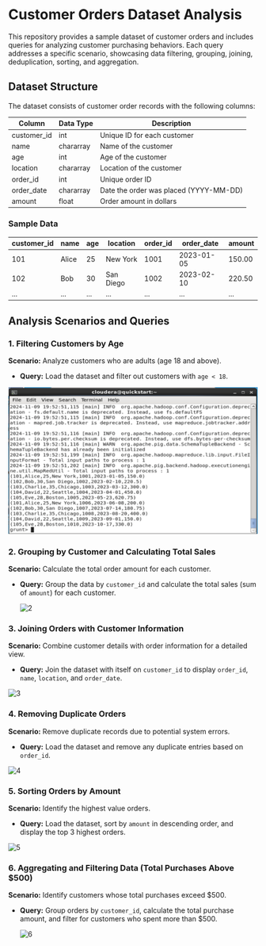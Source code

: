 
# Customer Orders Dataset Analysis

This repository provides a sample dataset of customer orders and includes queries for analyzing customer purchasing behaviors. Each query addresses a specific scenario, showcasing data filtering, grouping, joining, deduplication, sorting, and aggregation.

## Dataset Structure

The dataset consists of customer order records with the following columns:

| Column      | Data Type   | Description                           |
|-------------|-------------|---------------------------------------|
| customer_id | int         | Unique ID for each customer          |
| name        | chararray   | Name of the customer                 |
| age         | int         | Age of the customer                  |
| location    | chararray   | Location of the customer             |
| order_id    | int         | Unique order ID                      |
| order_date  | chararray   | Date the order was placed (YYYY-MM-DD)|
| amount      | float       | Order amount in dollars              |

### Sample Data

| customer_id | name    | age | location   | order_id | order_date | amount |
|-------------|---------|-----|------------|----------|------------|--------|
| 101         | Alice   | 25  | New York   | 1001     | 2023-01-05 | 150.00 |
| 102         | Bob     | 30  | San Diego  | 1002     | 2023-02-10 | 220.50 |
| ...         | ...     | ... | ...        | ...      | ...        | ...    |

## Analysis Scenarios and Queries

### 1. Filtering Customers by Age
**Scenario:** Analyze customers who are adults (age 18 and above).
- **Query:** Load the dataset and filter out customers with `age < 18`.

![1](1.png)


### 2. Grouping by Customer and Calculating Total Sales
**Scenario:** Calculate the total order amount for each customer.
- **Query:** Group the data by `customer_id` and calculate the total sales (sum of `amount`) for each customer.

  ![2](https://github.com/user-attachments/assets/442d66d1-3dd0-4bad-9d3a-e374f3665fb3)


### 3. Joining Orders with Customer Information
**Scenario:** Combine customer details with order information for a detailed view.
- **Query:** Join the dataset with itself on `customer_id` to display `order_id`, `name`, `location`, and `order_date`.
  
![3](https://github.com/user-attachments/assets/edf0a6aa-d88a-45c4-8294-d106766d193a)

### 4. Removing Duplicate Orders
**Scenario:** Remove duplicate records due to potential system errors.
- **Query:** Load the dataset and remove any duplicate entries based on `order_id`.
  
![4](https://github.com/user-attachments/assets/dd0a95bf-19eb-427b-b859-6c905aadddcd)

### 5. Sorting Orders by Amount
**Scenario:** Identify the highest value orders.
- **Query:** Load the dataset, sort by `amount` in descending order, and display the top 3 highest orders.
  
![5](https://github.com/user-attachments/assets/8a0932f7-e05e-4665-8bc6-4b390700d05c)

### 6. Aggregating and Filtering Data (Total Purchases Above $500)
**Scenario:** Identify customers whose total purchases exceed $500.
- **Query:** Group orders by `customer_id`, calculate the total purchase amount, and filter for customers who spent more than $500.

  ![6](https://github.com/user-attachments/assets/6cc697a2-fc4f-4e47-a930-c8dca38cd03e)


